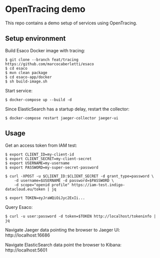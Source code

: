 # OpenTracing demo

This repo contains a demo setup of services using OpenTracing.

## Setup environment

Build Esaco Docker image with tracing:

```console
$ git clone --branch feat/tracing https://github.com/marcocaberletti/esaco
$ cd esaco
$ mvn clean package
$ cd esaco-app/docker
$ sh build-image.sh
```

Start service:

```console
$ docker-compose up --build -d
```

Since ElasticSearch has a startup delay, restart the collector:

```console
$ docker-compose restart jaeger-collector jaeger-ui
```

## Usage

Get an access token from IAM test:

```console
$ export CLIENT_ID=my-client-id
$ export CLIENT_SECRET=my-client-secret
$ export USERNAME=my-username
$ export PASSWORD=my-super-secret-password

$ curl -XPOST -u $CLIENT_ID:$CLIENT_SECRET -d grant_type=password \
    -d username=$USERNAME -d password=$PASSWORD \
    -d scope="openid profile" https://iam-test.indigo-datacloud.eu/token | jq

$ export TOKEN=eyJraWQiOiJyc2ExIi...
```

Query Esaco:

```console
$ curl -u user:password -d token=$TOKEN http://localhost/tokeninfo | jq
```

Navigate Jaeger data pointing the browser to Jaeger UI: http://localhost:16686

Navigate ElasticSearch data point the browser to Kibana: http://localhost:5601